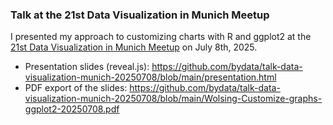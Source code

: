 ### Talk at the 21st Data Visualization in Munich Meetup

I presented my approach to customizing charts with R and ggplot2 at the [21st Data Visualization in Munich Meetup](https://www.meetup.com/de-DE/data-visualization-meetup-munich/events/308747791/) on July 8th, 2025.

- Presentation slides (reveal.js): https://github.com/bydata/talk-data-visualization-munich-20250708/blob/main/presentation.html
- PDF export of the slides: https://github.com/bydata/talk-data-visualization-munich-20250708/blob/main/Wolsing-Customize-graphs-ggplot2-20250708.pdf
